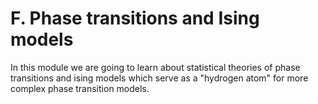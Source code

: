 F. Phase transitions and Ising models
=======================

In this module we are going to learn about statistical theories of phase transitions and ising models which serve as a "hydrogen atom" for more complex phase transition models.
